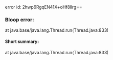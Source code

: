 error id: 2hwp6RgqEN41X+oHf8Ilrg==
### Bloop error:

at java.base/java.lang.Thread.run(Thread.java:833)
#### Short summary: 

at java.base/java.lang.Thread.run(Thread.java:833)
